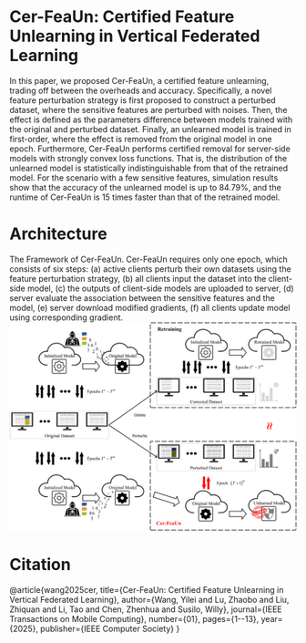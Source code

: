 # Cer-FeaUn: Certified Feature Unlearning in Vertical Federated Learning
In this paper, we proposed Cer-FeaUn, a certified feature unlearning, trading off between the overheads and accuracy. Specifically, a novel feature perturbation strategy is first proposed to construct a perturbed dataset, where the sensitive features are perturbed with noises. Then, the effect is defined as the parameters difference between models trained with the original and perturbed dataset. Finally, an unlearned model is trained in first-order, where the effect is removed from the original model in one epoch. Furthermore, Cer-FeaUn performs certified removal for server-side models with strongly convex loss functions. That is, the distribution of the unlearned model is statistically indistinguishable from that of the retrained model. For the scenario with a few sensitive features, simulation results show that the accuracy of the unlearned model is up to 84.79%, and the runtime of Cer-FeaUn is 15 times faster than that of the retrained model.

# Architecture
The Framework of Cer-FeaUn. Cer-FeaUn requires only one epoch, which consists of six steps: (a) active clients perturb their own datasets using the feature perturbation strategy, (b) all clients input the dataset into the client-side model, (c) the outputs of client-side models are uploaded to server, (d) server evaluate the association between the sensitive features and the model, (e) server download modified gradients, (f) all clients update model using corresponding gradient.
![fram1 (1)](./Cer-FeaUn.png)

# Citation
@article{wang2025cer,
  title={Cer-FeaUn: Certified Feature Unlearning in Vertical Federated Learning},
  author={Wang, Yilei and Lu, Zhaobo and Liu, Zhiquan and Li, Tao and Chen, Zhenhua and Susilo, Willy},
  journal={IEEE Transactions on Mobile Computing},
  number={01},
  pages={1--13},
  year={2025},
  publisher={IEEE Computer Society}
}

